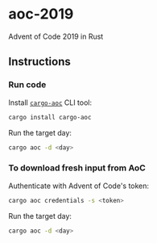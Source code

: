 # aoc-2019

Advent of Code 2019 in Rust

## Instructions

### Run code

Install [`cargo-aoc`](https://github.com/gobanos/cargo-aoc) CLI tool:

```zsh
cargo install cargo-aoc
```

Run the target day:

```zsh
cargo aoc -d <day>
```

### To download fresh input from AoC

Authenticate with Advent of Code's token:

```zsh
cargo aoc credentials -s <token>
```

Run the target day:

```zsh
cargo aoc -d <day>
```
